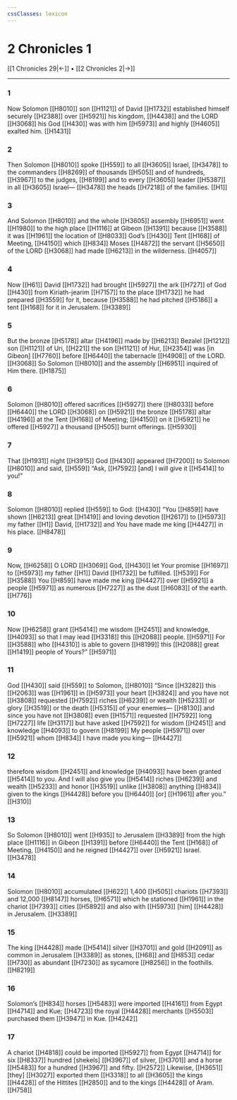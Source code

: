 ```yaml
---
cssClasses: lexicon
---
```


# 2 Chronicles 1

[[1 Chronicles 29|←]] • [[2 Chronicles 2|→]]

---

### 1
Now Solomon [[H8010]] son [[H1121]] of David [[H1732]] established himself securely [[H2388]] over [[H5921]] his kingdom, [[H4438]] and the LORD [[H3068]] his God [[H430]] was with him [[H5973]] and highly [[H4605]] exalted him. [[H1431]]

### 2
Then Solomon [[H8010]] spoke [[H559]] to all [[H3605]] Israel, [[H3478]] to the commanders [[H8269]] of thousands [[H505]] and of hundreds, [[H3967]] to the judges, [[H8199]] and to every [[H3605]] leader [[H5387]] in all [[H3605]] Israel— [[H3478]] the heads [[H7218]] of the families. [[H1]]

### 3
And Solomon [[H8010]] and the whole [[H3605]] assembly [[H6951]] went [[H1980]] to the high place [[H1116]] at Gibeon [[H1391]] because [[H3588]] it was [[H1961]] the location of [[H8033]] God’s [[H430]] Tent [[H168]] of Meeting, [[H4150]] which [[H834]] Moses [[H4872]] the servant [[H5650]] of the LORD [[H3068]] had made [[H6213]] in the wilderness. [[H4057]]

### 4
Now [[H61]] David [[H1732]] had brought [[H5927]] the ark [[H727]] of God [[H430]] from Kiriath-jearim [[H7157]] to the place [[H1732]] he had prepared [[H3559]] for it,  because [[H3588]] he had pitched [[H5186]] a tent [[H168]] for it  in Jerusalem. [[H3389]]

### 5
But the bronze [[H5178]] altar [[H4196]] made by [[H6213]] Bezalel [[H1212]] son [[H1121]] of Uri, [[H221]] the son [[H1121]] of Hur, [[H2354]] was [in Gibeon] [[H7760]] before [[H6440]] the tabernacle [[H4908]] of the LORD. [[H3068]] So Solomon [[H8010]] and the assembly [[H6951]] inquired of Him there. [[H1875]]

### 6
Solomon [[H8010]] offered sacrifices [[H5927]] there [[H8033]] before [[H6440]] the LORD [[H3068]] on [[H5921]] the bronze [[H5178]] altar [[H4196]] at the Tent [[H168]] of Meeting; [[H4150]] on it [[H5921]] he offered [[H5927]] a thousand [[H505]] burnt offerings. [[H5930]]

### 7
That [[H1931]] night [[H3915]] God [[H430]] appeared [[H7200]] to Solomon [[H8010]] and said, [[H559]] “Ask, [[H7592]] [and] I will give it [[H5414]] to you!” 

### 8
Solomon [[H8010]] replied [[H559]] to God: [[H430]] “You [[H859]] have shown [[H6213]] great [[H1419]] and loving devotion [[H2617]] to [[H5973]] my father [[H1]] David, [[H1732]] and You have made me king [[H4427]] in his place. [[H8478]]

### 9
Now, [[H6258]] O LORD [[H3069]] God, [[H430]] let Your promise [[H1697]] to [[H5973]] my father [[H1]] David [[H1732]] be fulfilled. [[H539]] For [[H3588]] You [[H859]] have made me king [[H4427]] over [[H5921]] a people [[H5971]] as numerous [[H7227]] as the dust [[H6083]] of the earth. [[H776]]

### 10
Now [[H6258]] grant [[H5414]] me  wisdom [[H2451]] and knowledge, [[H4093]] so that I may lead [[H3318]] this [[H2088]] people. [[H5971]] For [[H3588]] who [[H4310]] is able to govern [[H8199]] this [[H2088]] great [[H1419]] people of Yours?” [[H5971]]

### 11
God [[H430]] said [[H559]] to Solomon, [[H8010]] “Since [[H3282]] this [[H2063]] was [[H1961]] in [[H5973]] your heart [[H3824]] and you have not [[H3808]] requested [[H7592]] riches [[H6239]] or wealth [[H5233]] or glory [[H3519]] or the death [[H5315]] of your enemies— [[H8130]] and since you have not [[H3808]] even [[H1571]] requested [[H7592]] long [[H7227]] life [[H3117]] but have asked [[H7592]] for wisdom [[H2451]] and knowledge [[H4093]] to govern [[H8199]] My people [[H5971]] over [[H5921]] whom [[H834]] I have made you king— [[H4427]]

### 12
therefore wisdom [[H2451]] and knowledge [[H4093]] have been granted [[H5414]] to you.  And I will also give you [[H5414]] riches [[H6239]] and wealth [[H5233]] and honor [[H3519]] unlike [[H3808]] anything [[H834]] given to the kings [[H4428]] before you [[H6440]] [or] [[H1961]] after you.” [[H310]]

### 13
So Solomon [[H8010]] went [[H935]] to Jerusalem [[H3389]] from the high place [[H1116]] in Gibeon [[H1391]] before [[H6440]] the Tent [[H168]] of Meeting, [[H4150]] and he reigned [[H4427]] over [[H5921]] Israel. [[H3478]]

### 14
Solomon [[H8010]] accumulated [[H622]] 1,400 [[H505]] chariots [[H7393]] and 12,000 [[H8147]] horses, [[H6571]] which he stationed [[H1961]] in the chariot [[H7393]] cities [[H5892]] and also with [[H5973]] [him] [[H4428]] in Jerusalem. [[H3389]]

### 15
The king [[H4428]] made [[H5414]] silver [[H3701]] and gold [[H2091]] as common in Jerusalem [[H3389]] as stones, [[H68]] and [[H853]] cedar [[H730]] as abundant [[H7230]] as sycamore [[H8256]] in the foothills. [[H8219]]

### 16
Solomon’s [[H834]] horses [[H5483]] were imported [[H4161]] from Egypt [[H4714]] and Kue; [[H4723]] the royal [[H4428]] merchants [[H5503]] purchased them [[H3947]] in Kue. [[H4242]]

### 17
A chariot [[H4818]] could be imported [[H5927]] from Egypt [[H4714]] for six [[H8337]] hundred [shekels] [[H3967]] of silver, [[H3701]] and a horse [[H5483]] for a hundred [[H3967]] and fifty. [[H2572]] Likewise, [[H3651]] [they] [[H3027]] exported them [[H3318]] to all [[H3605]] the kings [[H4428]] of the Hittites [[H2850]] and to the kings [[H4428]] of Aram. [[H758]]

